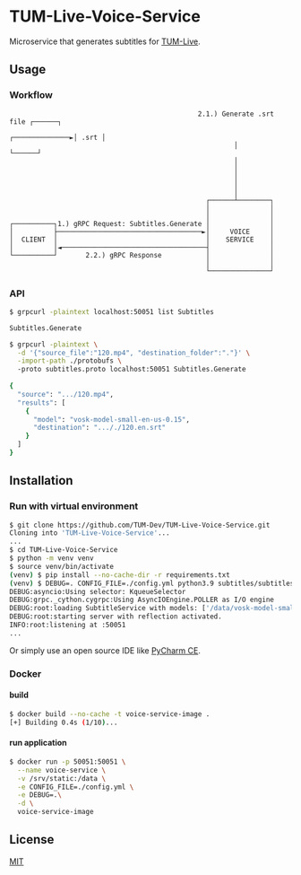# TUM-Live-Voice-Service
Microservice that generates subtitles for [TUM-Live](https://live.rbg.tum.de).

## Usage

### Workflow

```                                                                
                                               2.1.) Generate .srt file ┌──────┐
                                                        ┌──────────────►│ .srt │
                                                        │               └──────┘
                                                        │             
                                                        │               
                                                        │
                                                        │
                                                        │
                                                 ┌──────┴────────┐
                                                 │               │
                                                 │               │
┌──────────┐1.) gRPC Request: Subtitles.Generate │               │
│          ├────────────────────────────────────►│     VOICE     │
│  CLIENT  │                                     │    SERVICE    │
│          │◄────────────────────────────────────┤               │
└──────────┘       2.2.) gRPC Response           │               │
                                                 │               │
                                                 └───────────────┘
```

### API

```bash
$ grpcurl -plaintext localhost:50051 list Subtitles

Subtitles.Generate
```

```bash
$ grpcurl -plaintext \
  -d '{"source_file":"120.mp4", "destination_folder":"."}' \
  -import-path ./protobufs \ 
  -proto subtitles.proto localhost:50051 Subtitles.Generate
  
{
  "source": ".../120.mp4",
  "results": [
    {
      "model": "vosk-model-small-en-us-0.15",
      "destination": "..././120.en.srt"
    }
  ]
}
```

## Installation

### Run with virtual environment

```bash 
$ git clone https://github.com/TUM-Dev/TUM-Live-Voice-Service.git
Cloning into 'TUM-Live-Voice-Service'...
...
$ cd TUM-Live-Voice-Service
$ python -m venv venv
$ source venv/bin/activate
(venv) $ pip install --no-cache-dir -r requirements.txt 
(venv) $ DEBUG=. CONFIG_FILE=./config.yml python3.9 subtitles/subtitles.py
DEBUG:asyncio:Using selector: KqueueSelector
DEBUG:grpc._cython.cygrpc:Using AsyncIOEngine.POLLER as I/O engine
DEBUG:root:loading SubtitleService with models: ['/data/vosk-model-small-en-us-0.15/', '/data/vosk-model-small-de-0.15/']
DEBUG:root:starting server with reflection activated.
INFO:root:listening at :50051
...
```

Or simply use an open source IDE like [PyCharm CE](https://www.jetbrains.com/pycharm/).

### Docker

#### build

```bash
$ docker build --no-cache -t voice-service-image .
[+] Building 0.4s (1/10)...
```

#### run application 

```bash
$ docker run -p 50051:50051 \
  --name voice-service \
  -v /srv/static:/data \
  -e CONFIG_FILE=./config.yml \
  -e DEBUG=.\
  -d \
  voice-service-image
```

## License

[MIT](https://choosealicense.com/licenses/mit/)
